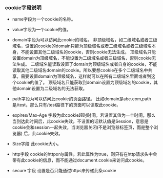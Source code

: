 ### cookie字段说明
- name字段为一个cookie的名称。

- value字段为一个cookie的值。

- domain字段为可以访问此cookie的域名。
非顶级域名，如二级域名或者三级域名，设置的cookie的domain只能为顶级域名或者二级域名或者三级域名本身，不能设置其他二级域名的cookie，否则cookie无法生成。
顶级域名只能设置domain为顶级域名，不能设置为二级域名或者三级域名，否则cookie无法生成。
二级域名能读取设置了domain为顶级域名或者自身的cookie，不能读取其他二级域名domain的cookie。所以要想cookie在多个二级域名中共享，需要设置domain为顶级域名，这样就可以在所有二级域名里面或者到这个cookie的值了。
顶级域名只能获取到domain设置为顶级域名的cookie，其他domain设置为二级域名的无法获取。

- path字段为可以访问此cookie的页面路径。 比如domain是abc.com,path是/test，那么只有/test路径下的页面可以读取此cookie。

- expires/Max-Age 字段为此cookie超时时间。若设置其值为一个时间，那么当到达此时间后，此cookie失效。不设置的话默认值是Session，意思是cookie会和session一起失效。当浏览器关闭(不是浏览器标签页，而是整个浏览器) 后，此cookie失效。

- Size字段 此cookie大小。

- http字段 cookie的httponly属性。若此属性为true，则只有在http请求头中会带有此cookie的信息，而不能通过document.cookie来访问此cookie。

- secure 字段 设置是否只能通过https来传递此条cookie
